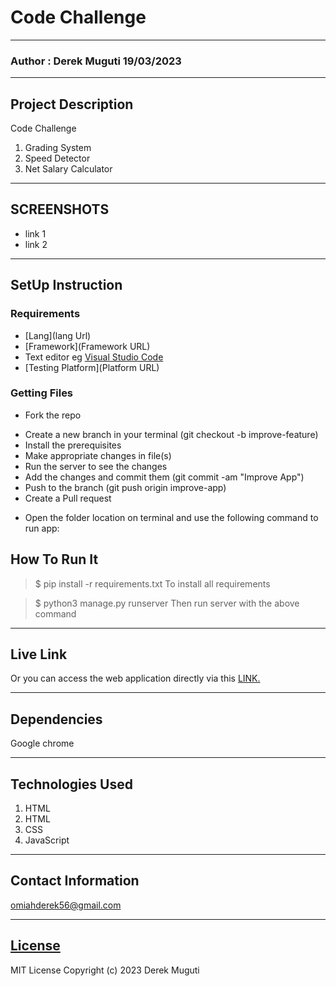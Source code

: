 # Code Challenge
*****
### Author : Derek Muguti 19/03/2023
****
## Project Description
Code Challenge
 1. Grading System
 2. Speed Detector
 3. Net Salary Calculator
******

## SCREENSHOTS
- link 1
- link 2


********
## SetUp Instruction
### Requirements
* [Lang](lang Url)
* [Framework](Framework URL)
* Text editor eg [Visual Studio Code](https://code.visualstudio.com/download)
* [Testing Platform](Platform URL)


### Getting Files
* Fork the repo
- Create a new branch in your terminal (git checkout -b improve-feature)
- Install the prerequisites
- Make appropriate changes in file(s)
- Run the server to see the changes
- Add the changes and commit them (git commit -am "Improve App")
- Push to the branch (git push origin improve-app)
- Create a Pull request
* Open the folder location on terminal and use the following command to run app:

## How To Run It
>  $ pip install -r requirements.txt
To install all requirements

> $ python3 manage.py runserver
Then run server with the above command
*****
## Live Link
Or you can access the web application directly via this [LINK.](link.com/)
*****
## Dependencies
Google chrome


*****
## Technologies Used
1. HTML
2. HTML
3. CSS
4. JavaScript
*****
## Contact Information
omiahderek56@gmail.com
*****
## [License](LICENSE)
MIT License
Copyright (c) 2023 Derek Muguti